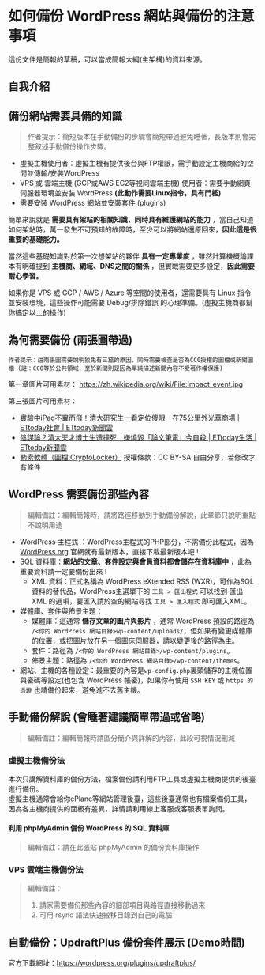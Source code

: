 # 如何備份 WordPress 網站與備份的注意事項

這份文件是簡報的草稿，可以當成簡報大綱(主架構)的資料來源。

## 自我介紹

## 備份網站需要具備的知識
> 作者提示：簡短版本在手動備份的步驟會簡短帶過避免睡著，長版本則會完整敘述手動備份操作步驟。

* 虛擬主機使用者：虛擬主機有提供後台與FTP權限，需手動設定主機商給的空間並傳輸/安裝WordPress
* VPS 或 雲端主機 (GCP或AWS EC2等視同雲端主機) 使用者：需要手動網頁伺服器環境並安裝 WordPress **(此動作需要Linux指令，具有門檻)**
* 需要安裝 WordPress 網站並安裝套件 (plugins)

簡單來說就是 **需要具有架站的相關知識，同時具有維護網站的能力** ，當自己知道如何架站時，萬一發生不可預知的故障時，至少可以將網站還原回來，**因此這是很重要的基礎能力。**   

當然這些基礎知識對於第一次想架站的夥伴 **具有一定專業度** ，雖然計算機概論課本有明確提到 **主機商、網域、DNS之間的關係** ，但實戰需要更多設定，**因此需要耐心學習。** 

如果你是 VPS 或 GCP / AWS / Azure 等空間的使用者，還需要具有 Linux 指令並安裝環境，這些操作可能需要 Debug/排除錯誤 的心理準備。(虛擬主機商都幫你搞定以上的操作)

## 為何需要備份 (兩張圖帶過)

    作者提示：這兩張圖需要說明狡兔有三窟的原因，同時需要檢查是否為CC0授權的圖檔或新聞圖檔 (註：CC0等於公共領域，至於新聞則是因為單純描述新聞內容不受著作權保護)

第一章圖片可用素材：
https://zh.wikipedia.org/wiki/File:Impact_event.jpg

第三張圖片可用素材：  
* [實驗中iPad不翼而飛！清大研究生一看定位傻眼　在75公里外光華商場 | ETtoday社會 | ETtoday新聞雲](https://www.ettoday.net/news/20191222/1607799.htm)
* [陰謀論？清大天才博士生遭撞死　嫌燒毀「論文筆電」今自殺 | ETtoday生活 | ETtoday新聞雲](https://www.ettoday.net/news/20161015/793872.htm)
* [勒索軟體（圖檔:CryptoLocker）](https://commons.wikimedia.org/wiki/File:CryptoLocker.jpg?uselang=zh-tw)
授權條款：CC BY-SA 自由分享，若修改才有條件

## WordPress 需要備份那些內容
> 編輯備註：編輯簡報時，請將路徑移動到手動備份解說，此章節只說明重點不說明用途

* ~~WordPress 主程式~~ ：WordPress主程式的PHP部分，不需備份此程式，因為 [WordPress.org](https://tw.wordpress.org/download/) 官網就有最新版本，直接下載最新版本吧 ! 
* SQL 資料庫：**網站的文章、套件設定與會員資料都會儲存在資料庫中** ，此為重要資料請一定要備份出來 ! 
    * XML 資料：正式名稱為 WordPress eXtended RSS (WXR)，可作為SQL資料的替代品，WordPress主選單下的 `工具 > 匯出程式` 可以找到 匯出XML 的選項，要匯入請於空的網站尋找 `工具 > 匯入程式` 即可匯入XML。
* 媒體庫、套件與佈景主題：
    * 媒體庫：這通常 **儲存文章的圖片與影片** ，通常 WordPress 預設的路徑為 `/<你的 WordPress 網站目錄>wp-content/uploads/`，但如果有變更媒體庫的位置，或把圖片放在另一個圖床伺服器，請以變更後的路徑為主。
    * 套件：路徑為 `/<你的 WordPress 網站目錄>/wp-content/plugins`。
    * 佈景主題：路徑為 `/<你的 WordPress 網站目錄>/wp-content/themes`。
* 網站、主機的各種設定：最重要的內容是`wp-config.php`裏頭儲存的主機位置與密碼等設定(也包含 WordPress 帳密)，如果你有使用 `SSH KEY` 或 `https 的憑證` 也請備份起來，避免進不去舊主機。

## 手動備份解說 (會睡著建議簡單帶過或省略)
> 編輯備註：編輯簡報時請區分簡介與詳解的內容，此段可視情況刪減

### 虛擬主機備份法
本次只講解資料庫的備份方法，檔案備份請利用FTP工具或虛擬主機商提供的後臺進行備份。  
虛擬主機通常會給你cPlane等網站管理後臺，這些後臺通常也有檔案備份工具，因為各主機商提供的面板有差異，詳情請利用線上客服或客服表單詢問。

#### 利用 phpMyAdmin 備份 WordPress 的 SQL 資料庫
> 編輯備註：請在此張貼 phpMyAdmin 的備份資料庫操作

### VPS 雲端主機備份法
> 編輯備註：
> 1. 請家需要備份那些內容的細部項目與路徑直接移動過來
> 2. 可用 rsync 語法快速搬移目錄到自己的電腦

## 自動備份：UpdraftPlus 備份套件展示 (Demo時間)
官方下載網址：https://wordpress.org/plugins/updraftplus/
